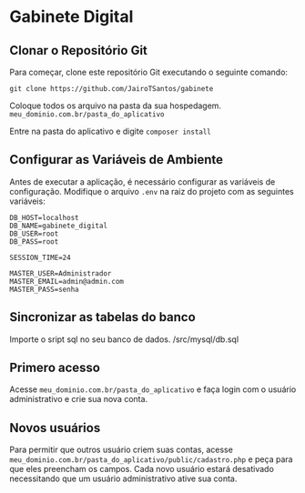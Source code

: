 # Gabinete Digital

## Clonar o Repositório Git

Para começar, clone este repositório Git executando o seguinte comando:

```
git clone https://github.com/JairoTSantos/gabinete
```
Coloque todos os arquivo na pasta da sua hospedagem. `meu_dominio.com.br/pasta_do_aplicativo`

Entre na pasta do aplicativo e digite `composer install`

## Configurar as Variáveis de Ambiente

Antes de executar a aplicação, é necessário configurar as variáveis de configuração. Modifique o arquivo `.env` na raiz do projeto com as seguintes variáveis:

```
DB_HOST=localhost
DB_NAME=gabinete_digital
DB_USER=root
DB_PASS=root

SESSION_TIME=24

MASTER_USER=Administrador
MASTER_EMAIL=admin@admin.com
MASTER_PASS=senha
```
## Sincronizar as tabelas do banco
Importe o sript sql no seu banco de dados. /src/mysql/db.sql


## Primero acesso

Acesse `meu_dominio.com.br/pasta_do_aplicativo` e faça login com o usuário administrativo e crie sua nova conta.

## Novos usuários

Para permitir que outros usuário criem suas contas, acesse `meu_dominio.com.br/pasta_do_aplicativo/public/cadastro.php` e peça para que eles preencham os campos. Cada novo usuário estará desativado necessitando que um usuário administrativo ative sua conta.